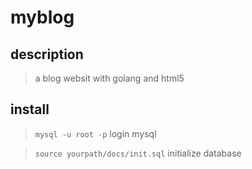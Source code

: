 # myblog

## description

> a blog websit with golang and html5
	
## install

> `mysql -u root -p` login mysql

> `source yourpath/docs/init.sql` initialize database

